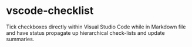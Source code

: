 # vscode-checklist
Tick checkboxes directly within Visual Studio Code while in Markdown file and have status propagate up hierarchical check-lists and update summaries.

